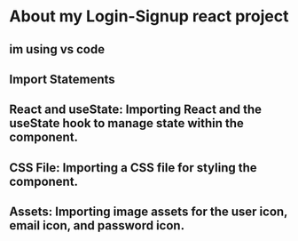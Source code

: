 # About my Login-Signup react project 
## im using vs code
## Import Statements
## React and useState: Importing React and the useState hook to manage state within the component.
## CSS File: Importing a CSS file for styling the component.
## Assets: Importing image assets for the user icon, email icon, and password icon.

